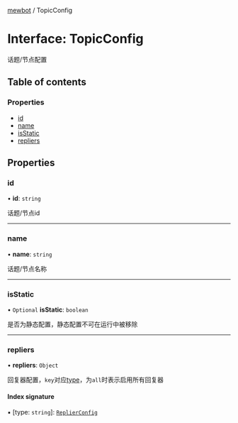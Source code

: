 [mewbot](../README.md) / TopicConfig

# Interface: TopicConfig

话题/节点配置

## Table of contents

### Properties

- [id](TopicConfig.md#id)
- [name](TopicConfig.md#name)
- [isStatic](TopicConfig.md#isstatic)
- [repliers](TopicConfig.md#repliers)

## Properties

### id

• **id**: `string`

话题/节点id

___

### name

• **name**: `string`

话题/节点名称

___

### isStatic

• `Optional` **isStatic**: `boolean`

是否为静态配置，静态配置不可在运行中被移除

___

### repliers

• **repliers**: `Object`

回复器配置，`key`对应[type](../classes/Replier.md#type)，为`all`时表示启用所有回复器

#### Index signature

▪ [type: `string`]: [`ReplierConfig`](ReplierConfig.md)
